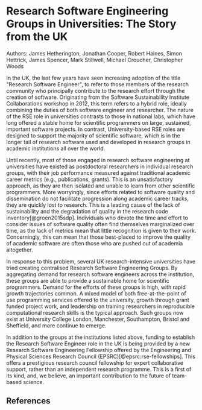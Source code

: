 Research Software Engineering Groups in Universities: The Story from the UK
===========================================================================

Authors: James Hetherington, Jonathan Cooper, Robert Haines, Simon Hettrick, 
James Spencer, Mark Stillwell, Michael Croucher, Christopher Woods

In the UK, the last few years have seen increasing adoption of the title
"Research Software Engineer", to refer to those members of the research
community who principally contribute to the research effort through the
creation of software. Originating from the Software Sustainability Institute
Collaborations workshop in 2012, this term refers to a hybrid role, ideally
combining the duties of both software engineer and researcher. The nature of
the RSE role in universities contrasts to those in national labs, which have
long offered a stable home for scientific programmers on large, sustained,
important software projects. In contrast, University-based RSE roles are
designed to support the majority of scientific software, which is in the longer
tail of research software used and developed in research groups in academic
institutions all over the world. 

Until recently, most of those engaged in research software engineering at
universities have existed as postdoctoral researchers in individual research
groups, with their job performance measured against traditional academic career
metrics (e.g., publications, grants). This is an unsatisfactory approach, as
they are then isolated and unable to learn from other scientific programmers.
More worryingly, since efforts related to software quality and dissemination do
not facilitate progression along academic career tracks, they are quickly lost
to research. This is a leading cause of the lack of sustainability and the
degradation of quality in the research code inventory[@groen2015sdp].
Individuals who devote the time and effort to consider issues of software
quality often find themselves marginalized over time, as the lack of metrics
mean that little recognition is given to their work. Concerningly, this can
mean that those best-placed to improve the quality of academic software are
often those who are pushed out of academia altogether.

In response to this problem, several UK research-intensive universities have
tried creating centralised Research Software Engineering Groups. By aggregating
demand for research software engineers across the institution, these groups are
able to provide a sustainable home for scientific programmers. Demand for the
efforts of these groups is high, with rapid growth trajectories common. A mixed
model of both free-at-the-point of use programming services offered to the
university, growth through grant funded project work, and leadership on
training researchers in reproducible computational research skills is the
typical approach. Such groups now exist at University College London,
Manchester, Southampton, Bristol and Sheffield, and more continue to emerge.

In addition to the groups at the institutions listed above, funding to
establish the Research Software Engineer role in the UK is being provided by
a new Research Software Engineering Fellowship offered by the Engineering and
Physical Sciences Research Council (EPSRC)[@epsrc:rse-fellowships]. This offers
a prestigious research council fellowship for expert collaborative support,
rather than an independent research programme. This is a first of its kind,
and, we believe, an important contribution to the future of team-based science. 

## References
